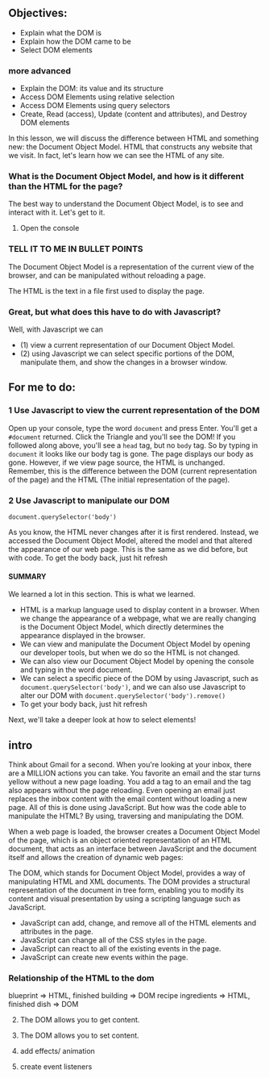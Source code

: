 
## Objectives: 
-  Explain what the DOM is
-  Explain how the DOM came to be
-  Select DOM elements

### more advanced

-  Explain the DOM: its value and its structure
-  Access DOM Elements using relative selection
-  Access DOM Elements using query selectors
-  Create, Read (access), Update (content and attributes), and Destroy DOM elements

In this lesson, we will discuss the difference between HTML and something new: the Document Object Model. HTML that constructs any website that we visit. In fact, let's learn how we can see the HTML of any site.

### What is the Document Object Model, and how is it different than the HTML for the page?

The best way to understand the Document Object Model, is to see and interact with it. Let's get to it.

1. Open the console

### TELL IT TO ME IN BULLET POINTS
The Document Object Model is a representation of the current view of the browser, and can be manipulated without reloading a page.

The HTML is the text in a file first used to display the page.

### Great, but what does this have to do with Javascript?

Well, with Javascript we can 
-  (1) view a current representation of our Document Object Model. 
-  (2) using Javascript we can  select specific portions of the DOM, manipulate them, and show the changes in a browser window.

## For me to do: 
### 1 Use Javascript to view the current representation of the DOM
Open up your console, type the word `document` and press Enter. You'll get a `#document` returned. Click the Triangle and you'll see the DOM! If you followed along above, you'll see a `head` tag, but no `body` tag. So by typing in `document` it looks like our body tag is gone. The page displays our body as gone. However, if we view page source, the HTML is unchanged. Remember, this is the difference between the DOM (current representation of the page) and the HTML (The initial representation of the page).

### 2 Use Javascript to manipulate our DOM

`document.querySelector('body')`

As you know, the HTML never changes after it is first rendered. Instead, we accessed the Document Object Model, altered the model and that altered the appearance of our web page. This is the same as we did before, but with code. To get the body back, just hit refresh

#### SUMMARY
We learned a lot in this section. This is what we learned.
-  HTML is a markup language used to display content in a browser. When we change the appearance of a webpage, what we are really changing is the Document Object Model, which directly determines the appearance displayed in the browser.
-  We can view and manipulate the Document Object Model by opening our developer tools, but when we do so the HTML is not changed.
-  We can also view our Document Object Model by opening the console and typing in the word document.
-  We can select a specific piece of the DOM by using Javascript, such as `document.querySelector('body')`, and we can also use Javascript to alter our DOM with `document.querySelector('body').remove()`
-  To get your body back, just hit refresh

Next, we'll take a deeper look at how to select elements!

## intro


Think about Gmail for a second. When you're looking at your inbox, there are a MILLION actions you can take. You favorite an email and the star turns yellow without a new page loading. You add a tag to an email and the tag also appears without the page reloading. Even opening an email just replaces the inbox content with the email content without loading a new page. All of this is done using JavaScript. But how was the code able to manipulate the HTML? By using, traversing and manipulating the DOM.

When a web page is loaded, the browser creates a Document Object Model of the page, which is an object oriented representation of an HTML document, that acts as an interface between JavaScript and the document itself and allows the creation of dynamic web pages:

The DOM, which stands for Document Object Model, provides a way of manipulating HTML and XML documents. The DOM provides a structural representation of the document in tree form, enabling you to modify its content and visual presentation by using a scripting language such as JavaScript.

-  JavaScript can add, change, and remove all of the HTML elements and attributes in the page.
-  JavaScript can change all of the CSS styles in the page.
-  JavaScript can react to all of the existing events in the page.
-  JavaScript can create new events within the page.

### Relationship of the HTML to the dom
blueprint => HTML, finished building => DOM
recipe ingredients => HTML, finished dish => DOM


2) The DOM allows you to get content.

3) The DOM allows you to set content.

4) add effects/ animation

5) create event listeners



